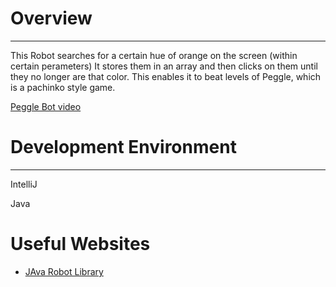 # Overview
---

This Robot searches for a certain hue of orange on the screen (within certain perameters)
It stores them in an array and then clicks on them until they no longer are that color.
This enables it to beat levels of Peggle, which is a pachinko style game.

[Peggle Bot video](https://youtu.be/kyQejKqYgP8)

# Development Environment
---

IntelliJ

Java

# Useful Websites

* [JAva Robot Library](https://docs.oracle.com/javase/7/docs/api/java/awt/Robot.html)
